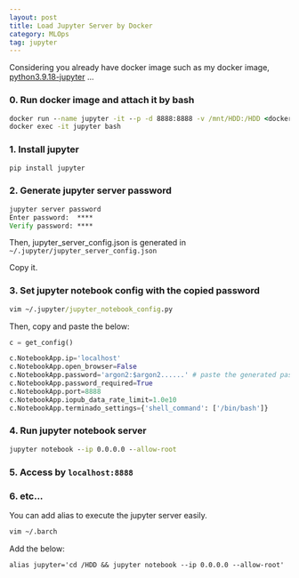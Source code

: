 ```yaml
---
layout: post
title: Load Jupyter Server by Docker
category: MLOps
tag: jupyter
---
```


Considering you already have docker image such as my docker image, [python3.9.18-jupyter](https://hub.docker.com/repository/docker/onedang2/python3.9.18-jupyter/general) ...

### 0. Run docker image and attach it by bash
```cmd
docker run --name jupyter -it --p -d 8888:8888 -v /mnt/HDD:/HDD <docker image name>
docker exec -it jupyter bash
```

### 1. Install jupyter
```cmd
pip install jupyter
```

### 2. Generate jupyter server password
```cmd
jupyter server password
Enter password:  ****
Verify password: ****
```

Then, jupyter_server_config.json is generated in `~/.jupyter/jupyter_server_config.json`

Copy it.

### 3. Set jupyter notebook config with the copied password
```cmd
vim ~/.jupyter/jupyter_notebook_config.py
```

Then, copy and paste the below:
```python
c = get_config()

c.NotebookApp.ip='localhost'
c.NotebookApp.open_browser=False
c.NotebookApp.password='argon2:$argon2......' # paste the generated password
c.NotebookApp.password_required=True
c.NotebookApp.port=8888
c.NotebookApp.iopub_data_rate_limit=1.0e10  
c.NotebookApp.terminado_settings={'shell_command': ['/bin/bash']}
```

### 4. Run jupyter notebook server
```cmd
jupyter notebook --ip 0.0.0.0 --allow-root
```

### 5. Access by `localhost:8888`

### 6. etc...

You can add alias to execute the jupyter server easily.
```cmd
vim ~/.barch
```

Add the below:
```
alias jupyter='cd /HDD && jupyter notebook --ip 0.0.0.0 --allow-root'
```